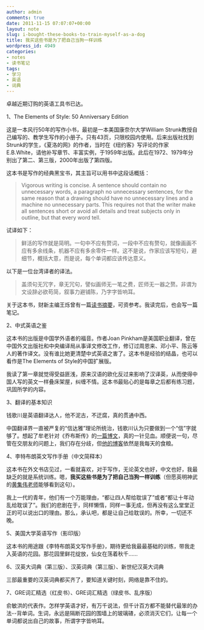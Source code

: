 ```yaml
---
author: admin
comments: true
date: 2011-11-15 07:07:07+00:00
layout: note
slug: i-bought-these-books-to-train-myself-as-a-dog
title: 我买这些书是为了把自己当狗一样训练
wordpress_id: 4949
categories:
- notes
- 读书笔记
tags:
- 学习
- 英语
- 词典
---
```


卓越近期订购的英语工具书已达。

1、The Elements of Style: 50 Anniversary Edition

这是一本风行50年的写作小书，最初是一本美国康奈尔大学William Strunk教授自己编写的、教学生写作的小册子。只有43页，只限校园内使用。后来出版社找到Strunk的学生，《夏洛的网》的作者，当时在《纽约客》写评论的作家E.B.White，请他补写章节、丰富实例，于1959年出版。此后在1972、1979年分别出了第二、第三版，2000年出版了第四版。

这本书是写作的经典黑宝书，其主旨可以用书中这段话概括：





<blockquote>Vigorous writing is concise. A sentence should contain no unnecessary  words, a paragraph no unnecessary sentences, for the same reason that a drawing should have no unnecessary lines and a machine no unnecessary parts. This requires not that the writer make all sentences short or avoid all details and treat subjects only in outline, but that every word tell.
</blockquote>




试译如下：





<blockquote>鲜活的写作就是简明。一句中不应有赘词，一段中不应有赘句，就像画画不应有多余线条，机器不应有多余零件一样。这不是说，作家应该写短句，避细节，概括大意，而是说，每个单词都应该传达意义。
</blockquote>



以下是一位台湾译者的译法。





<blockquote>盖须句无冗字，章无冗句，譬似画师无一笔之费，匠师无一器之赘。非谓为文设辞必欲苟简，叙事力避铺陈，乃字字皆响耳。
</blockquote>





关于这本书，财新主编王烁曾有一篇[读书摘要](http://wangshuo.blog.caixin.cn/archives/9537)，可资参考。我读完后，也会写一篇笔记。

2、中式英语之鉴

这本书的出版是中国学外语者的福音。作者Joan Pinkham是美国职业翻译，曾在中国外文出版社和中央编译局从事译文修改工作，修订过周恩来、邓小平、陈云等人的著作译文。没有谁比她更清楚中式英语之害了。这本书是经验的结晶，也可以看作是The Elements of Style的中国扩展版。

我读了第一章就觉得受益匪浅，原来汉语的欧化反过来影响了汉译英，从而使得中国人写的英文一样叠床架屋，纠缠不情。这本书最贴心的是每章之后都有练习题，巩固所学的内容。

3、翻译的基本知识

钱歌川是英语翻译达人，他不泥古，不迂腐，真的贯通中西。

中国翻译界一直被严复的“信达雅”理论所统治，钱歌川认为只要做到一个“信”字就够了。想起了牟老针对《乔布斯传》的[一篇博文](http://mousen.blogbus.com/logs/169308025.html)，真的一针见血。顺便说一句，尽管在交朋友的问题上，我们存在分歧，但[他的博客](http://mousen.blogbus.com/)依然是我每天的食粮。

4、李特布朗英文写作手册（中文简释本）

这本书在外文书店见过，一看就喜欢，对于写作，无论英文也好，中文也好，我最缺乏的就是系统训练。嗯，**我买这些书是为了把自己当狗一样训练**（但愿英明神武的[黄集伟老师](http://blog.huangjiwei.com/)能够看到这句）。

我上一代的青年，他们有一个万能理由，“都让四人帮给耽误了”或者“都让十年动乱给耽误了”。我们的悲剧在于，同样懒惰，同样一事无成，但再没有这么堂堂正正的可以说出口的理由。那么，承认吧，都是让自己给耽误的。所幸，一切还不晚。

5、美国大学英语写作（影印版）

这本书的用途跟《李特布朗英文写作手册》，期待更给我最最基础的训练，带我走入英语的花园。那花园里鲜花绽放，仙女在荡着秋千……

6、汉英大词典（第三版）、汉英词典（第三版）、新世纪汉英大词典

三部最重要的汉英词典都买齐了，要知道关键时刻，网络是靠不住的。

7、GRE词汇精选（红皮书）、GRE词汇精选（绿皮书、乱序版）

俞敏洪的代表作。怎样学英语才好，有万千说法，但千计百方都不能替代最笨的办法--背单词。生词，永远是隔断花园的围墙上的玻璃碴，必须消灭它们，让每一个单词都说出自己的故事，所谓字字皆响耳。
